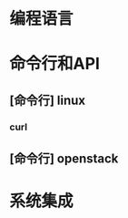 编程语言
========

命令行和API
==========

[命令行] linux
--------------

### curl

[命令行] openstack
------------------

系统集成
========
